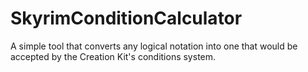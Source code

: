 # SkyrimConditionCalculator
A simple tool that converts any logical notation into one that would be accepted by the Creation Kit's conditions system.
